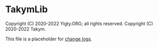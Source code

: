 # TakymLib
Copyright (C) 2020-2022 Yigty.ORG; all rights reserved.
Copyright (C) 2020-2022 Takym.

This file is a placeholder for [change logs](https://keepachangelog.com/).
